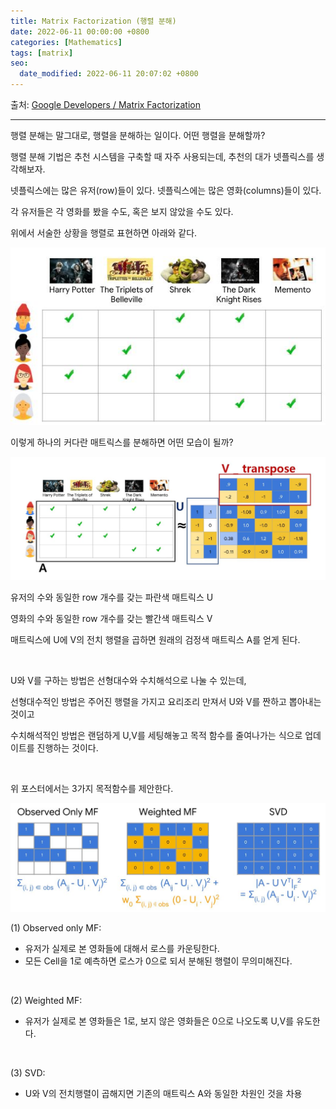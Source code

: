 ```yaml
---
title: Matrix Factorization (행렬 분해)
date: 2022-06-11 00:00:00 +0800
categories: [Mathematics]
tags: [matrix]
seo:
  date_modified: 2022-06-11 20:07:02 +0800
---
```






출처: [Google Developers / Matrix Factorization](https://developers.google.com/machine-learning/recommendation/collaborative/matrix)

----

행렬 분해는 말그대로, 행렬을 분해하는 일이다. 어떤 행렬을 분해할까?  

행렬 분해 기법은 추천 시스템을 구축할 때 자주 사용되는데, 추천의 대가 넷플릭스를 생각해보자.  

넷플릭스에는 많은 유저(row)들이 있다. 넷플릭스에는 많은 영화(columns)들이 있다.  

각 유저들은 각 영화를 봤을 수도, 혹은 보지 않았을 수도 있다.  

위에서 서술한 상황을 행렬로 표현하면 아래와 같다.  

<img src="/assets/img/chat/mathematics/matrixfactorization/matrixfactorization1.jpg">  

<br/>

이렇게 하나의 커다란 매트릭스를 분해하면 어떤 모습이 될까?  

<img src="/assets/img/chat/mathematics/matrixfactorization/matrixfactorization2.jpg">  

유저의  수와 동일한 row 개수를 갖는 파란색 매트릭스 U  

영화의 수와 동일한 row 개수를 갖는 빨간색 매트릭스 V  

매트릭스에 U에 V의 전치 행렬을 곱하면 원래의 검정색 매트릭스 A를 얻게 된다.  

<br/>

U와 V를 구하는 방법은 선형대수와 수치해석으로 나눌 수 있는데,  

선형대수적인 방법은 주어진 행렬을 가지고 요리조리 만져서 U와 V를 짠하고 뽑아내는 것이고  

수치해석적인 방법은 랜덤하게 U,V를 세팅해놓고 목적 함수를 줄여나가는 식으로 업데이트를 진행하는 것이다.  

<br/>

위 포스터에서는 3가지 목적함수를 제안한다.  

<img src="/assets/img/chat/mathematics/matrixfactorization/matrixfactorization3.jpg">  

(1) Observed only MF:  

- 유저가 실제로 본 영화들에 대해서 로스를 카운팅한다.  
- 모든 Cell을 1로 예측하면 로스가 0으로 되서 분해된 행렬이 무의미해진다.  

<br/>

(2) Weighted MF:

- 유저가 실제로 본 영화들은 1로, 보지 않은 영화들은 0으로 나오도록 U,V를 유도한다.  

<br/>

(3) SVD:

- U와 V의 전치행렬이 곱해지면 기존의 매트릭스 A와 동일한 차원인 것을 차용

<br/>

